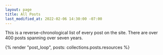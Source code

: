 ```yaml
---
layout: page
title: All Posts
last_modified_at: 2022-02-06 14:30:00 -07:00
---
```


This is a reverse-chronological list of every post on the site. There are over 400 posts spanning over seven years. 

{% render "post_loop", posts: collections.posts.resources %}
